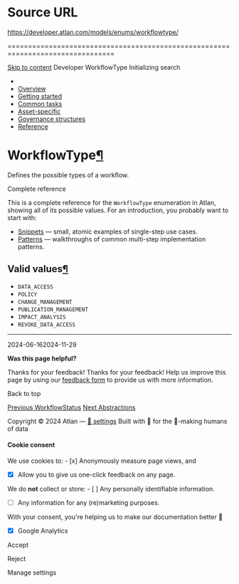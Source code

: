 # Source URL
https://developer.atlan.com/models/enums/workflowtype/

================================================================================

<!--
canonical: https://developer.atlan.com/models/enums/workflowtype/
meta-content-security-policy: object-src 'none'; base-uri 'self'; manifest-src 'self'; media-src 'self';
meta-description: Dear Developers
meta-generator: mkdocs-1.6.1, mkdocs-material-9.6.14
meta-og-description: Dear Developers
meta-og-image: https://developer.atlan.com/assets/images/social/models/enums/workflowtype.png
meta-og-image-height: 630
meta-og-image-type: image/png
meta-og-image-width: 1200
meta-og-title: WorkflowType - Developer
meta-og-type: website
meta-og-url: https://developer.atlan.com/models/enums/workflowtype/
meta-twitter:card: summary_large_image
meta-twitter:description: Dear Developers
meta-twitter:image: https://developer.atlan.com/assets/images/social/models/enums/workflowtype.png
meta-twitter:title: WorkflowType - Developer
meta-viewport: width=device-width,initial-scale=1
title: WorkflowType - Developer
-->

[Skip to content](#workflowtype) Developer WorkflowType Initializing search 

* 
* [Overview](../../..)
* [Getting started](../../../getting-started/)
* [Common tasks](../../../snippets/)
* [Asset\-specific](../../../patterns/)
* [Governance structures](../../../governance/)
* [Reference](../../../reference/)

WorkflowType[¶](#workflowtype "Permanent link")
===============================================

Defines the possible types of a workflow.

Complete reference

This is a complete reference for the `WorkflowType` enumeration in Atlan, showing all of its possible values. For an introduction, you probably want to start with:

* [Snippets](../../../snippets/) — small, atomic examples of single\-step use cases.
* [Patterns](../../../patterns/) — walkthroughs of common multi\-step implementation patterns.

Valid values[¶](#valid-values "Permanent link")
-----------------------------------------------

* `DATA_ACCESS`
* `POLICY`
* `CHANGE_MANAGEMENT`
* `PUBLICATION_MANAGEMENT`
* `IMPACT_ANALYSIS`
* `REVOKE_DATA_ACCESS`

---

2024\-06\-162024\-11\-29

**Was this page helpful?**

Thanks for your feedback! Thanks for your feedback! Help us improve this page by using our [feedback form](https://docs.google.com/forms/d/e/1FAIpQLScfoq7vqEn8S4QvN0ehPp0MRy6WYK5x-okJDqD69lHgoPPWtg/viewform?usp=pp_url&entry.1800719315=/models/enums/workflowtype/) to provide us with more information. 

Back to top

[Previous WorkflowStatus](../workflowstatus/) [Next Abstractions](../../abstractions/) 

Copyright © 2024 Atlan — [🍪 settings](#__consent) 
Built with 💙 for the 🤖\-making humans of data 

#### Cookie consent

We use cookies to: - [x] Anonymously measure page views, and
- [x] Allow you to give us one\-click feedback on any page.

 We do **not** collect or store: - [ ] Any personally identifiable information.
- [ ] Any information for any (re)marketing purposes.

 With your consent, you're helping us to make our documentation better 💙

- [x] Google Analytics

Accept

Reject

Manage settings

